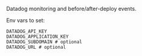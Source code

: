 Datadog monitoring and before/after-deploy events.

Env vars to set:
```
DATADOG_API_KEY
DATADOG_APPLICATION_KEY
DATADOG_SUBDOMAIN # optional
DATADOG_URL # optional
```
